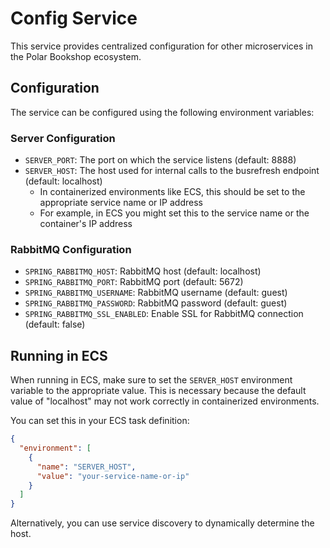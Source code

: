  # Config Service

 This service provides centralized configuration for other microservices in the Polar Bookshop ecosystem.

 ## Configuration

 The service can be configured using the following environment variables:

 ### Server Configuration
 - `SERVER_PORT`: The port on which the service listens (default: 8888)
 - `SERVER_HOST`: The host used for internal calls to the busrefresh endpoint (default: localhost)
   - In containerized environments like ECS, this should be set to the appropriate service name or IP address
   - For example, in ECS you might set this to the service name or the container's IP address

 ### RabbitMQ Configuration
 - `SPRING_RABBITMQ_HOST`: RabbitMQ host (default: localhost)
 - `SPRING_RABBITMQ_PORT`: RabbitMQ port (default: 5672)
 - `SPRING_RABBITMQ_USERNAME`: RabbitMQ username (default: guest)
 - `SPRING_RABBITMQ_PASSWORD`: RabbitMQ password (default: guest)
 - `SPRING_RABBITMQ_SSL_ENABLED`: Enable SSL for RabbitMQ connection (default: false)

 ## Running in ECS

 When running in ECS, make sure to set the `SERVER_HOST` environment variable to the appropriate value. This is necessary because the default value of "localhost" may not work correctly in containerized environments.

 You can set this in your ECS task definition:

 ```json
 {
   "environment": [
     {
       "name": "SERVER_HOST",
       "value": "your-service-name-or-ip"
     }
   ]
 }
 ```

 Alternatively, you can use service discovery to dynamically determine the host.
